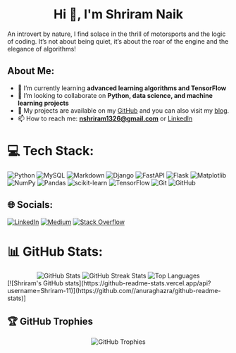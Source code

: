 <h1 align="center">Hi 👋, I'm Shriram Naik</h1>

An introvert by nature, I find solace in the thrill of motorsports and the logic of coding. It’s not about being quiet, it’s about the roar of the engine and the elegance of algorithms!

## About Me:
- 🌱 I’m currently learning **advanced learning algorithms and TensorFlow**
- 👯 I’m looking to collaborate on **Python, data science, and machine learning projects**
- 📂 My projects are available on my [GitHub](https://github.com/Shriram-11) and you can also visit my [blog](https://medium.com/@nshriram1326).
- 📫 How to reach me: **nshriram1326@gmail.com** or [LinkedIn](https://linkedin.com/in/shriram-naik-01b4641a9)

# 💻 Tech Stack:
![Python](https://img.shields.io/badge/python-3670A0?style=for-the-badge&logo=python&logoColor=ffdd54) ![MySQL](https://img.shields.io/badge/mysql-4479A1.svg?style=for-the-badge&logo=mysql&logoColor=white) ![Markdown](https://img.shields.io/badge/markdown-%23000000.svg?style=for-the-badge&logo=markdown&logoColor=white) ![Django](https://img.shields.io/badge/django-%23092E20.svg?style=for-the-badge&logo=django&logoColor=white) ![FastAPI](https://img.shields.io/badge/FastAPI-005571?style=for-the-badge&logo=fastapi) ![Flask](https://img.shields.io/badge/flask-%23000.svg?style=for-the-badge&logo=flask&logoColor=white) ![Matplotlib](https://img.shields.io/badge/Matplotlib-%23ffffff.svg?style=for-the-badge&logo=Matplotlib&logoColor=black) ![NumPy](https://img.shields.io/badge/numpy-%23013243.svg?style=for-the-badge&logo=numpy&logoColor=white) ![Pandas](https://img.shields.io/badge/pandas-%23150458.svg?style=for-the-badge&logo=pandas&logoColor=white) ![scikit-learn](https://img.shields.io/badge/scikit--learn-%23F7931E.svg?style=for-the-badge&logo=scikit-learn&logoColor=white) ![TensorFlow](https://img.shields.io/badge/TensorFlow-%23FF6F00.svg?style=for-the-badge&logo=TensorFlow&logoColor=white) ![Git](https://img.shields.io/badge/git-%23F05033.svg?style=for-the-badge&logo=git&logoColor=white) ![GitHub](https://img.shields.io/badge/github-%23121011.svg?style=for-the-badge&logo=github&logoColor=white)

## 🌐 Socials:
[![LinkedIn](https://img.shields.io/badge/LinkedIn-%230077B5.svg?logo=linkedin&logoColor=white)](https://linkedin.com/in/shriram-naik-01b4641a9) [![Medium](https://img.shields.io/badge/Medium-12100E?logo=medium&logoColor=white)](https://medium.com/@nshriram1326) [![Stack Overflow](https://img.shields.io/badge/-Stackoverflow-FE7A16?logo=stack-overflow&logoColor=white)](https://stackoverflow.com/users/20904223)

# 📊 GitHub Stats:
<div align="center">
    <img src="https://github-readme-stats.vercel.app/api?username=Shriram-11&theme=highcontrast&hide_border=false&include_all_commits=true&count_private=true" alt="GitHub Stats" />
    <img src="https://github-readme-streak-stats.herokuapp.com/?user=Shriram-11&theme=highcontrast&hide_border=false" alt="GitHub Streak Stats" />
    <img src="https://github-readme-stats.vercel.app/api/top-langs/?username=Shriram-11&theme=highcontrast&hide_border=false&include_all_commits=true&count_private=true&layout=compact" alt="Top Languages" />
</div>
[![Shriram's GitHub stats](https://github-readme-stats.vercel.app/api?username=Shriram-11)](https://github.com//anuraghazra/github-readme-stats)]

## 🏆 GitHub Trophies
<div align="center">
    <img src="https://github-profile-trophy.vercel.app/?username=Shriram-11&theme=synthwave&no-frame=false&no-bg=false&margin-w=4" alt="GitHub Trophies" />
</div>
